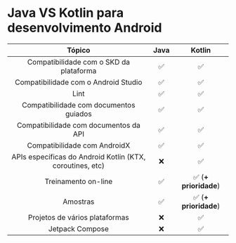 # Java VS Kotlin para desenvolvimento Android

Tópico | Java | Kotlin
:-----: | :-----: | :-----:
Compatibilidade com o SKD da plataforma | ✅ | ✅
Compatibilidade com o Android Studio | ✅  | ✅ 
Lint | ✅ | ✅ 
Compatibilidade com documentos guiados | ✅ | ✅ 
Compatibilidade com documentos da API | ✅ | ✅ 
Compatibilidade com AndroidX | ✅ | ✅ 
APIs específicas do Android Kotlin (KTX, coroutines, etc) | ❌ | ✅ 
Treinamento on-line | ✅ | ✅ (**+ prioridade**)
Amostras | ✅ | ✅ (**+ prioridade**)
Projetos de vários plataformas | ❌ | ✅ 
Jetpack Compose | ❌ | ✅ 